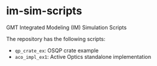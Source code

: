 # im-sim-scripts
GMT Integrated Modeling (IM) Simulation Scripts

The repository has the following scripts:
- `qp_crate_ex`: OSQP crate example
- `aco_impl_ex1`: Active Optics standalone implementation
